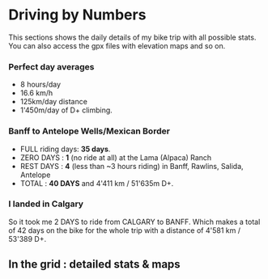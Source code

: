 
<script src="../javascripts/tabulator.js"></script>

# Driving by Numbers

This sections shows the daily details of my bike trip with all possible stats. You can also access the gpx files with elevation maps and so on.

### Perfect day averages

- 8 hours/day
- 16.6 km/h
- 125km/day distance
- 1'450m/day of D+ climbing.

### Banff to Antelope Wells/Mexican Border

- FULL riding days: **35 days**.
- ZERO DAYS : **1** (no ride at all) at the Lama (Alpaca) Ranch
- REST DAYS : **4** (less than ~3 hours riding) in Banff, Rawlins, Salida, Antelope
- TOTAL : **40 DAYS** and 4'411 km / 51'635m D+.

### I landed in Calgary

 So it took me 2 DAYS to ride from CALGARY to BANFF. Which makes a total of 42 days on the bike for the whole trip with a distance of 4'581 km / 53'389 D+.

## In the grid : detailed stats & maps

<div id="GDMBR"></div>
